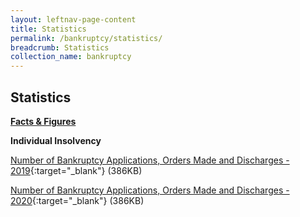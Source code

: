 ```yaml
---
layout: leftnav-page-content
title: Statistics
permalink: /bankruptcy/statistics/
breadcrumb: Statistics
collection_name: bankruptcy
---
```


Statistics
---

<u><b>Facts & Figures</b></u>

**Individual Insolvency**

[Number of Bankruptcy Applications, Orders Made and Discharges - 2019](/files/NumberofBankruptcyApplicationsOrdersMadeandDischarges(December19).pdf/){:target="_blank"} (386KB)

[Number of Bankruptcy Applications, Orders Made and Discharges - 2020](/files/NumberofBankruptcyApplicationsOrdersMadeandDischarges(Jan2020).pdf/){:target="_blank"} (386KB)
